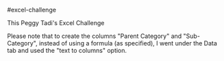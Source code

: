 #excel-challenge

This Peggy Tadi's Excel Challenge

Please note that to create the columns "Parent Category" and "Sub-Category", instead of using a formula (as specified), I went under the Data tab and used the "text to columns" option.